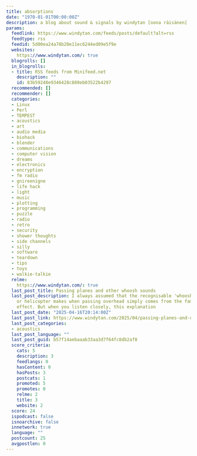 ```yaml
---
title: absorptions
date: "1970-01-01T00:00:00Z"
description: a blog about sound & signals by windytan [oona räisänen]
params:
  feedlink: https://www.windytan.com/feeds/posts/default?alt=rss
  feedtype: rss
  feedid: 5d00ea24a78b20e11ec6244ed09e5f9e
  websites:
    https://www.windytan.com/: true
  blogrolls: []
  in_blogrolls:
  - title: RSS feeds from Minifeed.net
    description: ""
    id: 83b59248e9346428c889eb03522b4297
  recommended: []
  recommender: []
  categories:
  - Linux
  - Perl
  - TEMPEST
  - acoustics
  - art
  - audio media
  - biohack
  - blender
  - communications
  - computer vision
  - dreams
  - electronics
  - encryption
  - fm radio
  - gnireenigne
  - life hack
  - light
  - music
  - plotting
  - programming
  - puzzle
  - radio
  - retro
  - security
  - shower thoughts
  - side channels
  - silly
  - software
  - teardown
  - tips
  - toys
  - walkie-talkie
  relme:
    https://www.windytan.com/: true
  last_post_title: Passing planes and other whoosh sounds
  last_post_description: I always assumed that the recognisable 'whoosh' sound a plane
    or helicopter makes when passing overhead simply comes from the famous Doppler
    effect. But when you listen closely, this explanation
  last_post_date: "2025-04-16T20:14:00Z"
  last_post_link: https://www.windytan.com/2025/04/passing-planes-and-other-whoosh-sounds.html
  last_post_categories:
  - acoustics
  last_post_language: ""
  last_post_guid: b57f14aebaaab33aa3d7f64fc8db2af8
  score_criteria:
    cats: 5
    description: 3
    feedlangs: 0
    hasContent: 0
    hasPosts: 3
    postcats: 1
    promoted: 5
    promotes: 0
    relme: 2
    title: 3
    website: 2
  score: 24
  ispodcast: false
  isnoarchive: false
  innetwork: true
  language: ""
  postcount: 25
  avgpostlen: 0
---
```

